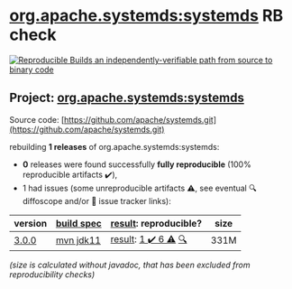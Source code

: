[org.apache.systemds:systemds](https://central.sonatype.com/artifact/org.apache.systemds/systemds/versions) RB check
=======

[![Reproducible Builds](https://reproducible-builds.org/images/logos/rb.svg) an independently-verifiable path from source to binary code](https://reproducible-builds.org/)

## Project: [org.apache.systemds:systemds](https://central.sonatype.com/artifact/org.apache.systemds/systemds/versions)

Source code: [https://github.com/apache/systemds.git](https://github.com/apache/systemds.git)

rebuilding **1 releases** of org.apache.systemds:systemds:
- **0** releases were found successfully **fully reproducible** (100% reproducible artifacts :heavy_check_mark:),
- 1 had issues (some unreproducible artifacts :warning:, see eventual :mag: diffoscope and/or :memo: issue tracker links):

| version | [build spec](/BUILDSPEC.md) | [result](https://reproducible-builds.org/docs/jvm/): reproducible? | size |
| -- | --------- | ------ | -- |
| [3.0.0](https://search.maven.org/artifact/org.apache.systemds/systemds/3.0.0/pom) | [mvn jdk11](systemds-3.0.0.buildspec) | [result](systemds-3.0.0.buildinfo): [1 :heavy_check_mark:  6 :warning:](systemds-3.0.0.buildcompare) [:mag:](systemds-3.0.0.diffoscope) | 331M |

<i>(size is calculated without javadoc, that has been excluded from reproducibility checks)</i>
